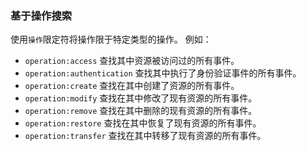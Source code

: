 ### 基于操作搜索

使用`操作`限定符将操作限于特定类型的操作。 例如：

  * `operation:access` 查找其中资源被访问过的所有事件。
  * `operation:authentication` 查找其中执行了身份验证事件的所有事件。
  * `operation:create` 查找在其中创建了资源的所有事件。
  * `operation:modify` 查找在其中修改了现有资源的所有事件。
  * `operation:remove` 查找在其中删除的现有资源的所有事件。
  * `operation:restore` 查找在其中恢复了现有资源的所有事件。
  * `operation:transfer` 查找在其中转移了现有资源的所有事件。
